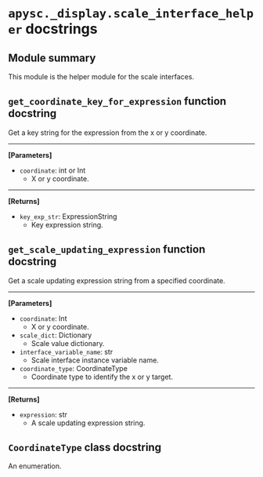# `apysc._display.scale_interface_helper` docstrings

## Module summary

This module is the helper module for the scale interfaces.

## `get_coordinate_key_for_expression` function docstring

Get a key string for the expression from the x or y coordinate.<hr>

**[Parameters]**

- `coordinate`: int or Int
  - X or y coordinate.

<hr>

**[Returns]**

- `key_exp_str`: ExpressionString
  - Key expression string.

## `get_scale_updating_expression` function docstring

Get a scale updating expression string from a specified coordinate.<hr>

**[Parameters]**

- `coordinate`: Int
  - X or y coordinate.
- `scale_dict`: Dictionary
  - Scale value dictionary.
- `interface_variable_name`: str
  - Scale interface instance variable name.
- `coordinate_type`: CoordinateType
  - Coordinate type to identify the x or y target.

<hr>

**[Returns]**

- `expression`: str
  - A scale updating expression string.

## `CoordinateType` class docstring

An enumeration.